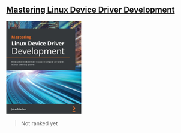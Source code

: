 ## [Mastering Linux Device Driver Development](https://www.amazon.com/Mastering-Linux-Device-Driver-Development/dp/178934204X/ref=sr_1_4?crid=EDZNFMA7B2P2&keywords=mastering+linux+kernel+development&qid=1660587572&sprefix=mastering+linux+kernel+develop%2Caps%2C442&sr=8-4)
<img alg="Mastering Linux Device Driver Development" src="../covers/9781789342208.jpg" width="200"/>

> Not ranked yet
